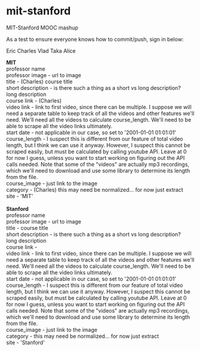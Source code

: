 mit-stanford
============

MIT-Stanford MOOC mashup

As a test to ensure everyone knows how to commit/push, sign in below:

Eric
Charles
Vlad
Taka
Alice

****MIT****<br>
professor name<br>
professor image - url to image<br>
title - (Charles) course title<br>
short description - is there such a thing as a short vs long description?<br>
long description<br>
course link - (Charles) <br>
video link - link to first video, since there can be multiple. I suppose we will need a separate table to keep track of all the videos and other features we'll need. We'll need all the videos to calculate course_length. We'll need to be able to scrape all the video links ultimately.<br>
start date - not applicable in our case, so set to '2001-01-01 01:01:01'<br>
course_length - I suspect this is different from our feature of total video length, but I think we can use it anyway. However, I suspect this cannot be scraped easily, but must be calculated by calling youtube API. Leave at 0 for now I guess, unless you want to start working on figuring out the API calls needed. Note that some of the "videos" are actually mp3 recordings, which we'll need to download and use some library to determine its length from the file.<br>
course_image - just link to the image<br>
category - (Charles) this may need be normalized... for now just extract<br>
site - 'MIT'<br>
<br>
****Stanford****<br>
professor name<br>
professor image - url to image<br>
title - course title<br>
short description - is there such a thing as a short vs long description?<br>
long description<br>
course link - <br>
video link - link to first video, since there can be multiple. I suppose we will need a separate table to keep track of all the videos and other features we'll need. We'll need all the videos to calculate course_length. We'll need to be able to scrape all the video links ultimately.<br>
start date - not applicable in our case, so set to '2001-01-01 01:01:01'<br>
course_length - I suspect this is different from our feature of total video length, but I think we can use it anyway. However, I suspect this cannot be scraped easily, but must be calculated by calling youtube API. Leave at 0 for now I guess, unless you want to start working on figuring out the API calls needed. Note that some of the "videos" are actually mp3 recordings, which we'll need to download and use some library to determine its length from the file.<br>
course_image - just link to the image<br>
category - this may need be normalized... for now just extract<br>
site - 'Stanford'<br>
